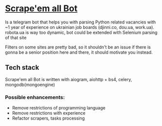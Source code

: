 # [Scrape'em all Bot](https://t.me/scrape_em_all_bot)
Is a telegram bot that helps you with parsing Python related vacancies with ~1 year of experience on ukrainian job boards (djinni.co, dou.ua, work.ua). robota.ua is way too dynamic, bot could be extended with Selenium parsing of that site 

Filters on some sites are pretty bad, so it shouldn't be an issue if there is gonna be a senior position here and there, it should motivate you instead.

## Tech stack
Scrape'em all Bot is written with aiogram, aiohttp + bs4, celery, mongodb(mongoengine)

### Possible enhancements: 
- Remove restrictions of programming language
- Remove restrictions with experience
- Refactor scrapers, tasks processing
